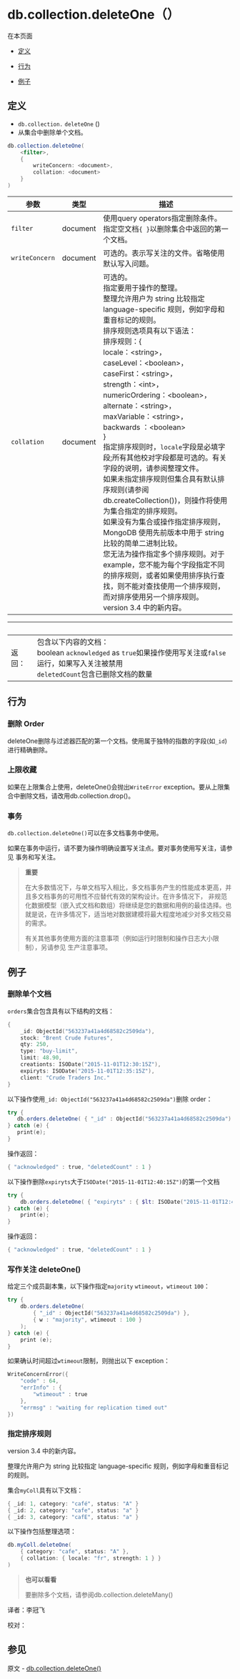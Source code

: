 # [ ](#)db.collection.deleteOne（）

[]()

在本页面

*   [定义](#definition)

*   [行为](#behavior)

*   [例子](#examples)

## <span id="definition">定义</span>

*   `db.collection.`  `deleteOne` ()
   *   从集合中删除单个文档。

```powershell
db.collection.deleteOne(
    <filter>,
    {
        writeConcern: <document>,
        collation: <document>
    }
)
```

| 参数           | 类型     | 描述                                                         |
| -------------- | -------- | ------------------------------------------------------------ |
| `filter`       | document | 使用query operators指定删除条件。 <br/>    指定空文档`{ }`以删除集合中返回的第一个文档。 |
| `writeConcern` | document | 可选的。表示写关注的文件。省略使用默认写入问题。             |
| `collation`    | document | 可选的。 <br/>    指定要用于操作的整理。 <br/>     整理允许用户为 string 比较指定 language-specific 规则，例如字母和重音标记的规则。 <br/>    排序规则选项具有以下语法：<br/>    排序规则：{<br/>     locale：&lt;string&gt;，<br/>     caseLevel：&lt;boolean&gt;，<br/>     caseFirst：&lt;string&gt;，<br/>     strength：&lt;int&gt;，<br/>     numericOrdering：&lt;boolean&gt;，<br/>     alternate：&lt;string&gt;，<br/>     maxVariable：&lt;string&gt;，<br/>     backwards ：&lt;boolean&gt; <br/>    } <br/>    指定排序规则时，`locale`字段是必填字段;所有其他校对字段都是可选的。有关字段的说明，请参阅整理文件。 <br/>    如果未指定排序规则但集合具有默认排序规则(请参阅db.createCollection())，则操作将使用为集合指定的排序规则。 <br/>    如果没有为集合或操作指定排序规则，MongoDB 使用先前版本中用于 string 比较的简单二进制比较。 <br/>    您无法为操作指定多个排序规则。对于 example，您不能为每个字段指定不同的排序规则，或者如果使用排序执行查找，则不能对查找使用一个排序规则，而对排序使用另一个排序规则。 <br/>     version 3.4 中的新内容。 |

| <br /> |                                                              |
| ------ | ------------------------------------------------------------ |
| 返回： | 包含以下内容的文档：<br/>     boolean `acknowledged` as `true`如果操作使用写关注或`false`运行，如果写入关注被禁用<br/>     `deletedCount`包含已删除文档的数量 |

## <span id="behavior">行为</span>

### 删除 Order

deleteOne删除与过滤器匹配的第一个文档。使用属于独特的指数的字段(如`_id`)进行精确删除。

### 上限收藏

如果在上限集合上使用，deleteOne()会抛出`WriteError` exception。要从上限集合中删除文档，请改用db.collection.drop()。

### 事务

`db.collection.deleteOne()`可以在多文档事务中使用。

如果在事务中运行，请不要为操作明确设置写关注点。要对事务使用写关注，请参见 事务和写关注。

> **重要**
>
> 在大多数情况下，与单文档写入相比，多文档事务产生的性能成本更高，并且多文档事务的可用性不应替代有效的架构设计。在许多情况下， 非规范化数据模型（嵌入式文档和数组）将继续是您的数据和用例的最佳选择。也就是说，在许多情况下，适当地对数据建模将最大程度地减少对多文档交易的需求。
>
> 有关其他事务使用方面的注意事项（例如运行时限制和操作日志大小限制），另请参见 生产注意事项。

## <span id="examples">例子</span>

### 删除单个文档

`orders`集合包含具有以下结构的文档：

```powershell
{
    _id: ObjectId("563237a41a4d68582c2509da"),
    stock: "Brent Crude Futures",
    qty: 250,
    type: "buy-limit",
    limit: 48.90,
    creationts: ISODate("2015-11-01T12:30:15Z"),
    expiryts: ISODate("2015-11-01T12:35:15Z"),
    client: "Crude Traders Inc."
}
```

以下操作使用`_id: ObjectId("563237a41a4d68582c2509da")`删除 order：

```powershell
try {
   db.orders.deleteOne( { "_id" : ObjectId("563237a41a4d68582c2509da") } );
} catch (e) {
   print(e);
}
```

操作返回：

```powershell
{ "acknowledged" : true, "deletedCount" : 1 }
```

以下操作删除`expiryts`大于`ISODate("2015-11-01T12:40:15Z")`的第一个文档

```powershell
try {
    db.orders.deleteOne( { "expiryts" : { $lt: ISODate("2015-11-01T12:40:15Z") } } );
} catch (e) {
    print(e);
}
```

操作返回：

```powershell
{ "acknowledged" : true, "deletedCount" : 1 }
```

### 写作关注 deleteOne()

给定三个成员副本集，以下操作指定`majority` `wtimeout`，`wtimeout` `100`：

```powershell
try {
    db.orders.deleteOne(
        { "_id" : ObjectId("563237a41a4d68582c2509da") },
        { w : "majority", wtimeout : 100 }
    );
} catch (e) {
    print (e);
}
```

如果确认时间超过`wtimeout`限制，则抛出以下 exception：

```powershell
WriteConcernError({
    "code" : 64,
    "errInfo" : {
        "wtimeout" : true
    },
    "errmsg" : "waiting for replication timed out"
})
```



### 指定排序规则

version 3.4 中的新内容。

整理允许用户为 string 比较指定 language-specific 规则，例如字母和重音标记的规则。

集合`myColl`具有以下文档：

```powershell
{ _id: 1, category: "café", status: "A" }
{ _id: 2, category: "cafe", status: "a" }
{ _id: 3, category: "cafE", status: "a" }
```

以下操作包括整理选项：

```powershell
db.myColl.deleteOne(
    { category: "cafe", status: "A" },
    { collation: { locale: "fr", strength: 1 } }
)
```

> **也可以看看**
>
> 要删除多个文档，请参阅db.collection.deleteMany()



译者：李冠飞

校对：

## 参见

原文 - [db.collection.deleteOne()]( https://docs.mongodb.com/manual/reference/method/db.collection.deleteOne/ )

